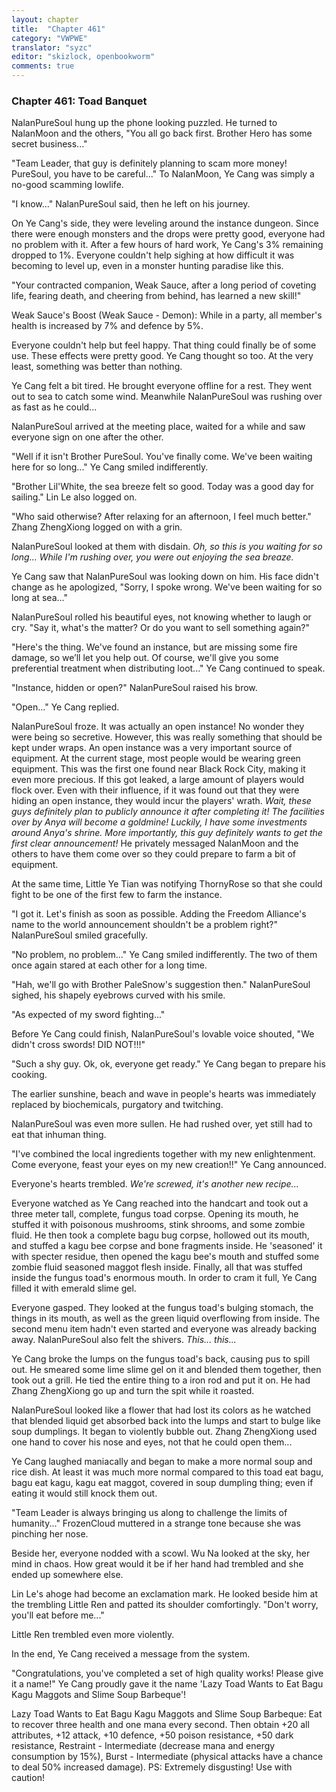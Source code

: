 ```yaml
---
layout: chapter
title:  "Chapter 461"
category: "VWPWE"
translator: "syzc"
editor: "skizlock, openbookworm"
comments: true
---
```


### Chapter 461: Toad Banquet

NalanPureSoul hung up the phone looking puzzled. He turned to NalanMoon and the others, "You all go back first. Brother Hero has some secret business..."

"Team Leader, that guy is definitely planning to scam more money! PureSoul, you have to be careful..." To NalanMoon, Ye Cang was simply a no-good scamming lowlife.

"I know..." NalanPureSoul said, then he left on his journey.

On Ye Cang's side, they were leveling around the instance dungeon. Since there were enough monsters and the drops were pretty good, everyone had no problem with it. After a few hours of hard work, Ye Cang's 3% remaining dropped to 1%. Everyone couldn't help sighing at how difficult it was becoming to level up, even in a monster hunting paradise like this.

"Your contracted companion, Weak Sauce, after a long period of coveting life, fearing death, and cheering from behind, has learned a new skill!"

Weak Sauce's Boost (Weak Sauce - Demon): 
While in a party, all member's health is increased by 7% and defence by 5%.

Everyone couldn't help but feel happy. That thing could finally be of some use. These effects were pretty good. Ye Cang thought so too. At the very least, something was better than nothing.

Ye Cang felt a bit tired. He brought everyone offline for a rest. They went out to sea to catch some wind. Meanwhile NalanPureSoul was rushing over as fast as he could...

NalanPureSoul arrived at the meeting place, waited for a while and saw everyone sign on one after the other.

"Well if it isn't Brother PureSoul. You've finally come. We've been waiting here for so long..." Ye Cang smiled indifferently.

"Brother Lil'White, the sea breeze felt so good. Today was a good day for sailing." Lin Le also logged on.

"Who said otherwise? After relaxing for an afternoon, I feel much better." Zhang ZhengXiong logged on with a grin.

NalanPureSoul looked at them with disdain. *Oh, so this is you waiting for so long... While I'm rushing over, you were out enjoying the sea breaze.*

Ye Cang saw that NalanPureSoul was looking down on him. His face didn't change as he apologized, "Sorry, I spoke wrong. We've been waiting for so long at sea..."

NalanPureSoul rolled his beautiful eyes, not knowing whether to laugh or cry. "Say it, what's the matter? Or do you want to sell something again?"

"Here's the thing. We've found an instance, but are missing some fire damage, so we’ll let you help out. Of course, we'll give you some preferential treatment when distributing loot..." Ye Cang continued to speak.

"Instance, hidden or open?" NalanPureSoul raised his brow.

"Open..." Ye Cang replied.

NalanPureSoul froze. It was actually an open instance! No wonder they were being so secretive. However, this was really something that should be kept under wraps. An open instance was a very important source of equipment. At the current stage, most people would be wearing green equipment. This was the first one found near Black Rock City, making it even more precious. If this got leaked, a large amount of players would flock over. Even with their influence, if it was found out that they were hiding an open instance, they would incur the players' wrath. *Wait, these guys definitely plan to publicly announce it after completing it! The facilities over by Anya will become a goldmine! Luckily, I have some investments around Anya's shrine. More importantly, this guy definitely wants to get the first clear announcement!* He privately messaged NalanMoon and the others to have them come over so they could prepare to farm a bit of equipment.

At the same time, Little Ye Tian was notifying ThornyRose so that she could fight to be one of the first few to farm the instance.

"I got it. Let's finish as soon as possible. Adding the Freedom Alliance's name to the world announcement shouldn't be a problem right?" NalanPureSoul smiled gracefully.

"No problem, no problem..." Ye Cang smiled indifferently. The two of them once again stared at each other for a long time.

"Hah, we'll go with Brother PaleSnow's suggestion then." NalanPureSoul sighed, his shapely eyebrows curved with his smile.

"As expected of my sword fighting..." 

Before Ye Cang could finish, NalanPureSoul's lovable voice shouted, "We didn't cross swords! DID NOT!!!"

"Such a shy guy. Ok, ok, everyone get ready." Ye Cang began to prepare his cooking.

The earlier sunshine, beach and wave in people's hearts was immediately replaced by biochemicals, purgatory and twitching. 

NalanPureSoul was even more sullen. He had rushed over, yet still had to eat that inhuman thing.

"I've combined the local ingredients together with my new enlightenment. Come everyone, feast your eyes on my new creation!!" Ye Cang announced. 

Everyone's hearts trembled. *We're screwed, it's another new recipe...*

Everyone watched as Ye Cang reached into the handcart and took out a three meter tall, complete, fungus toad corpse. Opening its mouth, he stuffed it with poisonous mushrooms, stink shrooms, and some zombie fluid. He then took a complete bagu bug corpse, hollowed out its mouth, and stuffed a kagu bee corpse and bone fragments inside. He 'seasoned' it with specter residue, then opened the kagu bee's mouth and stuffed some zombie fluid seasoned maggot flesh inside. Finally, all that was stuffed inside the fungus toad's enormous mouth. In order to cram it full, Ye Cang filled it with emerald slime gel.

Everyone gasped. They looked at the fungus toad's bulging stomach, the things in its mouth, as well as the green liquid overflowing from inside. The second menu item hadn't even started and everyone was already backing away. NalanPureSoul also felt the shivers. *This... this...*

Ye Cang broke the lumps on the fungus toad's back, causing pus to spill out. He smeared some lime slime gel on it and blended them together, then took out a grill. He tied the entire thing to a iron rod and put it on. He had Zhang ZhengXiong go up and turn the spit while it roasted.

NalanPureSoul looked like a flower that had lost its colors as he watched that blended liquid get absorbed back into the lumps and start to bulge like soup dumplings. It began to violently bubble out. Zhang ZhengXiong used one hand to cover his nose and eyes, not that he could open them...

Ye Cang laughed maniacally and began to make a more normal soup and rice dish. At least it was much more normal compared to this toad eat bagu, bagu eat kagu, kagu eat maggot, covered in soup dumpling thing; even if eating it would still knock them out.

"Team Leader is always bringing us along to challenge the limits of humanity..." FrozenCloud muttered in a strange tone because she was pinching her nose.

Beside her, everyone nodded with a scowl. Wu Na looked at the sky, her mind in chaos. How great would it be if her hand had trembled and she ended up somewhere else.

Lin Le's ahoge had become an exclamation mark. He looked beside him at the trembling Little Ren and patted its shoulder comfortingly. "Don't worry, you'll eat before me..."

Little Ren trembled even more violently.

In the end, Ye Cang received a message from the system.

"Congratulations, you've completed a set of high quality works! Please give it a name!" Ye Cang proudly gave it the name 'Lazy Toad Wants to Eat Bagu Kagu Maggots and Slime Soup Barbeque'!

Lazy Toad Wants to Eat Bagu Kagu Maggots and Slime Soup Barbeque: 
Eat to recover three health and one mana every second. Then obtain +20 all attributes, +12 attack, +10 defence, +50 poison resistance, +50 dark resistance, Restraint - Intermediate (decrease mana and energy consumption by 15%), Burst - Intermediate (physical attacks have a chance to deal 50% increased damage). 
PS: Extremely disgusting! Use with caution!
